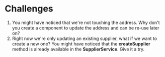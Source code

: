 # Challenges

1. You might have noticed that we're not touching the address. Why don't you create a component to update the address and can be re-use later on?
2. Right now we're only updating an existing supplier, what if we want to create a new one? You might have noticed that the **createSupplier** method is already available in the **SupplierService**. Give it a try.



